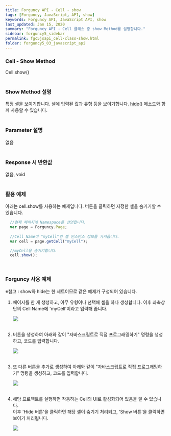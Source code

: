 ```yaml
---
title: Forguncy API - Cell - show
tags: [Forguncy, JavaScript, API, show]
keywords: Forguncy API, JavaScript API, show
last_updated: Jan 15, 2020
summary: "Forguncy API - Cell 클래스 중 show Method를 설명합니다."
sidebar: forguncy5_sidebar
permalink: fgc5jsapi_cell-class-show.html
folder: forguncy5_03_javascript_api
---
```


### Cell - Show Method
Cell.show()
<br /><br />

### Show Method 설명
특정 셀을 보이기합니다. 셀에 입력된 값과 유형 등을 보이기합니다. [hide()](fgc5jsapi_cell-class-hide.html) 메소드와 함께 사용할 수 있습니다.
<br /><br />

### Parameter 설명
없음
<br /><br />

### Response 시 반환값
없음, void
<br /><br />

### 활용 예제
아래는 cell.show를 사용하는 예제입니다. 버튼을 클릭하면 지정한 셀을 숨기기할 수 있습니다.
<br />

~~~javascript
  //현재 페이지에 Namespace를 선언합니다.
  var page = Forguncy.Page;
  
  //Cell Name이 "myCell"인 셀 인스턴스 정보를 가져옵니다.
  var cell = page.getCell("myCell");

  //myCell을 숨기기합니다.
  cell.show();
~~~

<br />

### Forguncy 사용 예제

※참고 : show와 hide는 한 세트이므로 같은 예제가 구성되어 있습니다.

1. 페이지를 한 개 생성하고, 아무 유형이나 선택해 셀을 하나 생성합니다. 이후 좌측상단의 Cell Name에 'myCell'이라고 입력해 줍니다.

    ![]({{site.url}}/images/forguncy5/ex-ss_cell-hide01.png)
    <br /><br />

2. 버튼을 생성하여 아래와 같이 "자바스크립트로 직접 프로그래밍하기" 명령을 생성하고, 코드를 입력합니다.

    ![]({{site.url}}/images/forguncy5/ex-ss_cell-hide02.png)
    <br /><br />

3. 또 다른 버튼을 추가로 생성하여 아래와 같이 "자바스크립트로 직접 프로그래밍하기" 명령을 생성하고, 코드를 입력합니다.

    ![]({{site.url}}/images/forguncy5/ex-ss_cell-hide03.png)
    <br /><br />

4. 해당 프로젝트를 실행하면 작동하는 Cell의 UI로 활성화되어 있음을 알 수 있습니다.<br />
    이후 'Hide 버튼'을 클릭하면 해당 셀이 숨기기 처리되고, 'Show 버튼'을 클릭하면 보이기 처리됩니다.

    ![]({{site.url}}/images/forguncy5/ex-ss_cell-hide04.gif)

<br /><br />